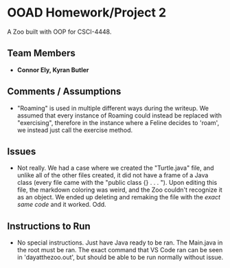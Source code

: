 # OOAD Homework/Project 2

A Zoo built with OOP for CSCI-4448.

## Team Members

- **Connor Ely, Kyran Butler**

## Comments / Assumptions

- "Roaming" is used in multiple different ways during the writeup. We assumed that every instance of Roaming could instead be replaced with "exercising", therefore in the instance where a Feline decides to 'roam', we instead just call the exercise method.

## Issues

- Not really. We had a case where we created the "Turtle.java" file, and unlike all of the other files created, it did not have a frame of a Java class (every file came with the "public class {} . . . "). Upon editing this file, the markdown coloring was weird, and the Zoo couldn't recognize it as an object. We ended up deleting and remaking the file with the *exact same code* and it worked. Odd.

## Instructions to Run

- No special instructions. Just have Java ready to be ran. The Main.java in the root must be ran. The exact command that VS Code ran can be seen in 'dayatthezoo.out', but should be able to be run normally without issue.